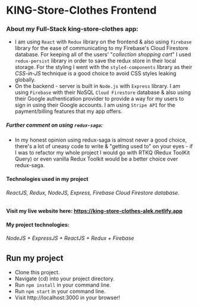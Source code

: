 # KING-Store-Clothes Frontend

### About my Full-Stack king-store-clothes app:

- I am using `React` with `Redux` library on the frontend & also using `firebase` library for the ease of communicating to my Firebase's Cloud Firestore database.
  For keeping all of the users' "_collection shopping cart_" I used `redux-persist` library in order to save the redux store in their local storage. For the styling I went with the `styled-components` library as their _CSS-in-JS_ technique is a good choice to avoid CSS styles leaking globally.
- On the backend - server is built in `Node.js` with `Express` library. I am using `Firebase` with their NoSQL `Cloud Firestore` database & also using their Google authentication provider to provide a way for my users to sign in using their Google accounts.
  I am using `Stripe API` for the payment/billing features that my app offers.

##### Further comment on using `redux-saga`:

- In my honest opinion using redux-saga is almost never a good choice, there's a lot of uneasy code to write & "getting used to" on your eyes - if I was to refactor my whole project I would go with RTKQ (Redux ToolKit Query) or even vanilla Redux Toolkit would be a better choice over redux-saga.

#### Technologies used in my project

###### ReactJS, Redux, NodeJS, Express, Firebase Cloud Firestore database.

#### Visit my live website here: https://king-store-clothes-alek.netlify.app

#### My project technologies:

###### NodeJS + ExpressJS + ReactJS + Redux + Firebase

## Run my project

- Clone this project.
- Navigate (cd) into your project directory.
- Run `npm install` in your command line.
- Run `npm start` in your command line.
- Visit http://localhost:3000 in your browser!

